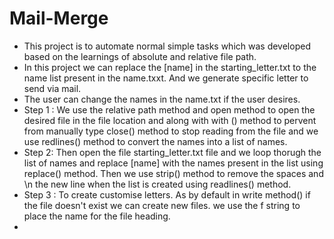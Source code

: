 # Mail-Merge
- This project is to automate normal simple tasks which was developed based on the learnings of absolute and relative file path.
- In this project we can replace the [name] in the starting_letter.txt to the name list present in the name.txxt. And we generate specific letter to send via mail.
- The user can change the names in the name.txt if the user desires.
- Step 1 : We use the relative path method and open method to open the desired file in the file location  and along with with () method to pervent from manually type close() method to stop reading from the file and we use redlines() method to convert the names into a list of names.
- Step 2: Then open the file starting_letter.txt file and we loop thorugh the list of names and replace [name] with the names present in the list using replace() method. Then we use strip() method to remove the spaces and \n the new line when the list is created using readlines() method.
- Step 3 : To create customise letters. As by default in write method() if the file doesn't exist we can create new files. we use the f string to place the name for the file heading.
- 
